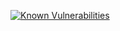 [![Known Vulnerabilities](https://snyk.io/test/github/JRC404/multiple-apis/badge.svg?targetFile=package.json)](https://snyk.io/test/github/JRC404/multiple-apis?targetFile=package.json)
